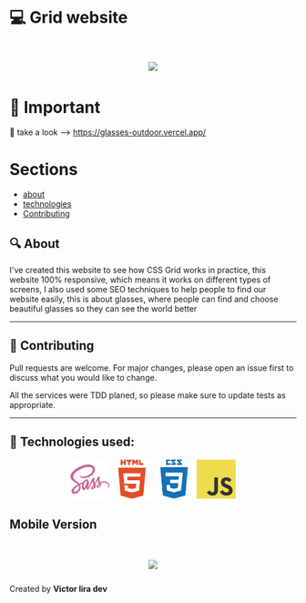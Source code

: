 # 💻 Grid website

<h1 align="center" >
    <img src="https://ik.imagekit.io/mcvhbcq4zu/glasses_wtX6b9Zr_.gif">
</h1>

# 👀 Important

:key: take a look --> https://glasses-outdoor.vercel.app/

# Sections

- [about](#-About)
- [technologies](#-technologies)
- [Contributing](#-Contributing)

## :mag: About

I've created this website to see how CSS Grid works in practice, this website 100% responsive, which means it works on different types of screens, I also used some SEO techniques to help people to find our website easily, this is about glasses, where people can find and choose beautiful glasses so they can see the world better

---

## 🧰 Contributing

Pull requests are welcome. For major changes, please open an issue first to discuss what you would like to change.

All the services were TDD planed, so please make sure to update tests as appropriate.

---

## :rocket: Technologies used:
<p align="center">
<img src="https://github.com/devicons/devicon/blob/master/icons/sass/sass-original.svg" alt="sass" width="70" height="70"/>
<img src="https://github.com/devicons/devicon/blob/master/icons/html5/html5-plain-wordmark.svg" alt="html5"  width="70" height="70"/>
<img src="https://github.com/devicons/devicon/blob/master/icons/css3/css3-plain-wordmark.svg" alt="css3" width="70" height="70"/>
<img src="https://github.com/devicons/devicon/blob/master/icons/javascript/javascript-original.svg" alt="javascript" width="70" height="70"/>
</p>

## Mobile Version

<h1 align="center" >
    <img src="https://ik.imagekit.io/mcvhbcq4zu/glasses-mobile_kw3xVTGfP.gif">
</h1>

Created by **Victor lira dev**
